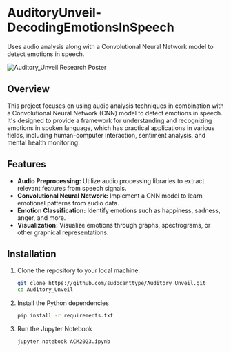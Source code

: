 # AuditoryUnveil-DecodingEmotionsInSpeech
Uses audio analysis along with a Convolutional Neural Network model to detect emotions in speech.


![Auditory_Unveil Research Poster](README_IMG/Auditory_Unveil_Poster.png)

## Overview

This project focuses on using audio analysis techniques in combination with a Convolutional Neural Network (CNN) model to detect emotions in speech. It's designed to provide a framework for understanding and recognizing emotions in spoken language, which has practical applications in various fields, including human-computer interaction, sentiment analysis, and mental health monitoring.

## Features

- **Audio Preprocessing:** Utilize audio processing libraries to extract relevant features from speech signals.
- **Convolutional Neural Network:** Implement a CNN model to learn emotional patterns from audio data.
- **Emotion Classification:** Identify emotions such as happiness, sadness, anger, and more.
- **Visualization:** Visualize emotions through graphs, spectrograms, or other graphical representations.

## Installation

1. Clone the repository to your local machine:

   ```bash
   git clone https://github.com/sudocanttype/Auditory_Unveil.git
   cd Auditory_Unveil
2. Install the Python dependencies

   ```bash
   pip install -r requirements.txt
3. Run the Jupyter Notebook

   ```bash
   jupyter notebook ACM2023.ipynb
